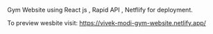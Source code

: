 Gym Website using React js , Rapid API , Netflify for deployment.

To preview wesbite visit:
https://vivek-modi-gym-website.netlify.app/

